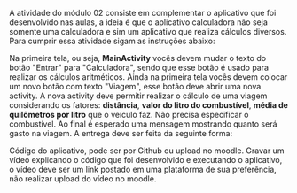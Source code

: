 A atividade do módulo 02 consiste em complementar o aplicativo que foi desenvolvido nas aulas, a ideia é que o aplicativo calculadora não seja somente uma calculadora e sim um aplicativo que realiza cálculos diversos. Para cumprir essa atividade sigam as instruções abaixo:

Na primeira tela, ou seja, **MainActivity** vocês devem mudar o texto do botão "Entrar" para "Calculadora", sendo que esse botão é usado para realizar os cálculos aritméticos.
Ainda na primeira tela vocês devem colocar um novo botão com texto "Viagem", esse botão deve abrir uma nova activity.
A nova activity deve permitir realizar o cálculo de uma viagem considerando os fatores: **distância**, **valor do litro do combustível**, **média de quilômetros por litro** que o veículo faz. Não precisa especificar o combustível.
Ao final é esperado uma mensagem mostrando quanto será gasto na viagem.
A entrega deve ser feita da seguinte forma:

Código do aplicativo, pode ser por Github ou upload no moodle.
Gravar um vídeo explicando o código que foi desenvolvido e executando o aplicativo, o vídeo deve ser um link postado em uma plataforma de sua preferência, não realizar upload do vídeo no moodle.
